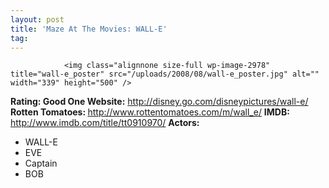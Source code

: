 ```yaml
---
layout: post
title: 'Maze At The Movies: WALL-E'
tag: 
---
```



                <img class="alignnone size-full wp-image-2978" title="wall-e_poster" src="/uploads/2008/08/wall-e_poster.jpg" alt="" width="339" height="500" />
<p><strong>Rating: Good One
Website:</strong> <a href="http://disney.go.com/disneypictures/wall-e/"><a href="http://disney.go.com/disneypictures/wall-e/">http://disney.go.com/disneypictures/wall-e/</a></a>
<strong>Rotten Tomatoes: </strong><a href="http://www.rottentomatoes.com/m/wall_e/"><a href="http://www.rottentomatoes.com/m/wall_e/">http://www.rottentomatoes.com/m/wall_e/</a></a>
<strong>IMDB: </strong><a href="http://www.imdb.com/title/tt0910970/"><a href="http://www.imdb.com/title/tt0910970/">http://www.imdb.com/title/tt0910970/</a></a>
<strong>Actors:
</strong></p>
<ul>
    <li>WALL-E</li>
    <li>EVE</li>
    <li>Captain</li>
    <li>BOB</li>
</ul>
            
